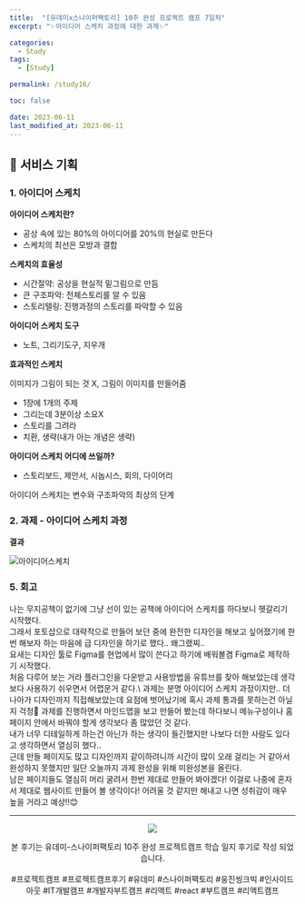 ```yaml
---
title:  "[유데미x스나이퍼팩토리] 10주 완성 프로젝트 캠프 7일차"
excerpt: "✨아이디어 스케치 과정에 대한 과제✨"

categories:
  - Study
tags:
  - [Study]

permalink: /study16/

toc: false

date: 2023-06-11
last_modified_at: 2023-06-11
---
```

## 🍊 서비스 기획

### 1. 아이디어 스케치

**아이디어 스케치란?**
- 공상 속에 있는 80%의 아이디어를 20%의 현실로 만든다
- 스케치의 최선은 모방과 결합

**스케치의 효율성**
- 시간절약: 공상을 현실적 밑그림으로 만듬
- 큰 구조파악: 전체스토리를 알 수 있음 
- 스토리텔링: 진행과정의 스토리를 파악할 수 있음

**아이디어 스케치 도구**
- 노트, 그리기도구, 지우개

**효과적인 스케치**

이미지가 그림이 되는 것 X, 그림이 이미지를 만들어줌

- 1장에 1개의 주제
- 그리는데 3분이상 소요X
- 스토리를 그려라
- 치환, 생략(내가 아는 개념은 생략)

**아이디어 스케치 어디에 쓰일까?**
- 스토리보드, 제안서, 시놉시스, 회의, 다이어리

아이디어 스케치는 변수와 구조파악의 최상의 단계

### 2. 과제 - 아이디어 스케치 과정

**결과**

![아이디어스케치](https://github.com/Ji-Yoon98/Ji-Yoon98.github.io/assets/97427387/297b041b-7cf5-46bd-962d-cf6d7a0ffc4e)

### 5. 회고
나는 무지공책이 없기에 그냥 선이 있는 공책에 아이디어 스케치를 하다보니 헷갈리기 시작했다.\
그래서 포토샵으로 대략적으로 만들어 보던 중에 완전한 디자인을 해보고 싶어졌기에 한번 해보자 하는 마음에 급 디자인을 하기로 했다.. 왜그랬찌..\
요새는 디자인 툴로 Figma를 현업에서 많이 쓴다고 하기에 배워볼겸 Figma로 제작하기 시작했다.\
처음 다루어 보는 거라 플러그인을 다운받고 사용방법을 유튜브를 찾아 해보았는데 생각보다 사용하기 쉬우면서 어렵운거 같다.\ 
과제는 분명 아이디어 스케치 과정이지만.. 더 나아가 디자인까지 직접해보았는데 요점에 벗어났기에 혹시 과제 통과를 못하는건 아닐지 걱정🥲
과제를 진행하면서 마인드맵을 보고 만들어 봤는데 하다보니 메뉴구성이나 홈페이지 안에서 바꿔야 할게 생각보다 좀 많았던 것 같다.\
내가 너무 디테일하게 하는건 아닌가 하는 생각이 들긴했지만 나보다 더한 사람도 있다고 생각하면서 열심히 했다..\
근데 만들 페이지도 많고 디자인까지 같이하려니까 시간이 많이 오래 걸리는 거 같아서 완성하지 못했지만 일단 오늘까지 과제 완성을 위해 미완성본을 올린다.\
남은 페이지들도 열심히 머리 굴려서 한번 제대로 만들어 봐야겠다! 이걸로 나중에 혼자서 제대로 웹사이트 만들어 볼 생각이다! 어려울 것 같지만 해내고 나면 성취감이 매우 높을 거라고 예상!!😊 

<hr>

<div align="center">
<img src="https://github.com/Ji-Yoon98/Ji-Yoon98.github.io/assets/97427387/68d12772-178f-4124-80c5-531a7fde8b9d"><br/>

본 후기는 유데미-스나이퍼팩토리 10주 완성 프로젝트캠프 학습 일지 후기로 작성 되었습니다.<br/><br/>
#프로젝트캠프 #프로젝트캠프후기 #유데미 #스나이퍼팩토리 #웅진씽크빅 #인사이드아웃 #IT개발캠프 #개발자부트캠프 #리액트 #react #부트캠프 #리액트캠프
</div>
